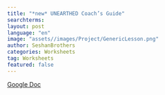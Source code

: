 ```yaml
---
title: "*new* UNEARTHED Coach’s Guide"
searchterms:
layout: post
language: "en"
image: "assets//images/Project/GenericLesson.png"
author: SeshanBrothers
categories: Worksheets
tag: Worksheets
featured: false
---
```


<a href="https://docs.google.com/document/d/1tsv4JfPsW2rSCWyfmFwKuy5NI3vTCg34v7YLG9ZspIA/edit?usp=sharing">Google Doc</a>
